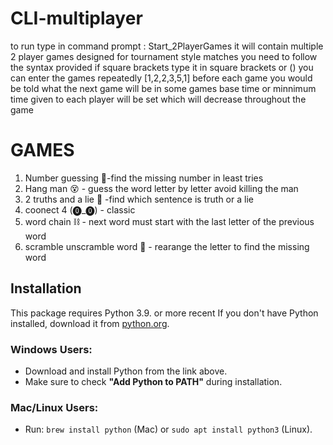 # CLI-multiplayer
to run type in command prompt : Start_2PlayerGames
it will contain multiple 2 player games designed for tournament style matches 
you need to follow the syntax provided if square brackets type it in square brackets or ()
you can enter the games repeatedly [1,2,2,3,5,1]
before each game you would be told what the next game will be
in some games base time or minnimum time given to each player will be set which will decrease throughout the game

# GAMES
1) Number guessing 🔢-find the missing number in least tries 
2) Hang man 😵 - guess the word letter by letter avoid killing the man
5) 2 truths and a lie 🤫 -find which sentence is truth or a lie
6) coonect 4 (⓿_⓿) - classic
7) word chain ⛓️ - next word must start with the last letter of the previous word
8) scramble unscramble word 🧠 - rearange the letter to find the missing word

## Installation
This package requires Python 3.9. or more recent 
If you don't have Python installed, download it from [python.org](https://www.python.org/downloads/).

### Windows Users:
- Download and install Python from the link above.
- Make sure to check **"Add Python to PATH"** during installation.

### Mac/Linux Users:
- Run: `brew install python` (Mac) or `sudo apt install python3` (Linux).

